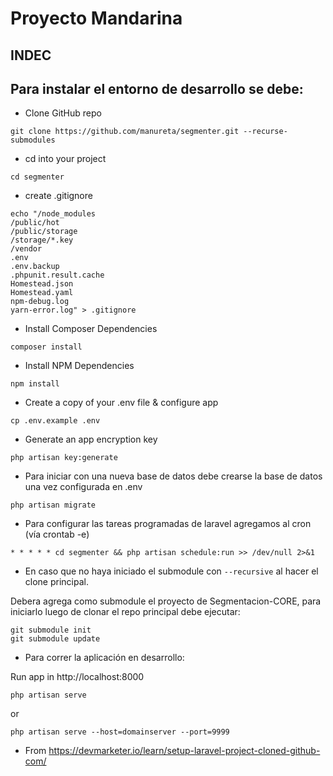 # Proyecto Mandarina
## INDEC

## Para instalar el entorno de desarrollo se debe:

- Clone GitHub repo
```
git clone https://github.com/manureta/segmenter.git --recurse-submodules 
```
- cd into your project
```
cd segmenter
```
- create .gitignore
```
echo "/node_modules
/public/hot
/public/storage
/storage/*.key
/vendor
.env
.env.backup
.phpunit.result.cache
Homestead.json
Homestead.yaml
npm-debug.log
yarn-error.log" > .gitignore
```


- Install Composer Dependencies
```
composer install
```

- Install NPM Dependencies
```
npm install
```
- Create a copy of your .env file & configure app
```
cp .env.example .env
```

- Generate an app encryption key
```
php artisan key:generate
```


- Para iniciar con una nueva base de datos debe crearse la base de datos una vez configurada en .env
```
php artisan migrate
```

- Para configurar las tareas programadas de laravel agregamos al cron (vía crontab -e)
```
* * * * * cd segmenter && php artisan schedule:run >> /dev/null 2>&1
```


- En caso que no haya iniciado el submodule con ```--recursive``` al hacer el clone principal.

Debera agrega como submodule el proyecto de Segmentacion-CORE, para iniciarlo luego de clonar el repo principal debe ejecutar:
```
git submodule init
git submodule update
```


- Para correr la aplicación en desarrollo: 

Run app in http://localhost:8000
```
php artisan serve
```
or
```
php artisan serve --host=domainserver --port=9999
```

* From https://devmarketer.io/learn/setup-laravel-project-cloned-github-com/
